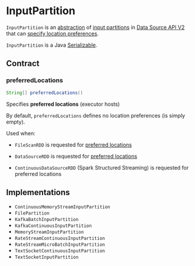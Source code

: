 # InputPartition

`InputPartition` is an [abstraction](#contract) of [input partitions](#implementations) in [Data Source API V2](spark-sql-data-source-api-v2.md) that can [specify location preferences](#preferredLocations).

`InputPartition` is a Java [Serializable](https://docs.oracle.com/javase/8/docs/api/java/io/Serializable.html).

## Contract

### <span id="preferredLocations"> preferredLocations

```java
String[] preferredLocations()
```

Specifies **preferred locations** (executor hosts)

By default, `preferredLocations` defines no location preferences (is simply empty).

Used when:

* `FileScanRDD` is requested for [preferred locations](spark-sql-FileScanRDD.md#getPreferredLocations)

* `DataSourceRDD` is requested for [preferred locations](DataSourceRDD.md#getPreferredLocations)

* `ContinuousDataSourceRDD` (Spark Structured Streaming) is requested for preferred locations

## Implementations

* `ContinuousMemoryStreamInputPartition`
* `FilePartition`
* `KafkaBatchInputPartition`
* `KafkaContinuousInputPartition`
* `MemoryStreamInputPartition`
* `RateStreamContinuousInputPartition`
* `RateStreamMicroBatchInputPartition`
* `TextSocketContinuousInputPartition`
* `TextSocketInputPartition`
